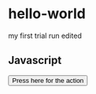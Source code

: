 # hello-world
my first trial run edited
<html>
  <body>
    <h2>Javascript</h2>
  <button type="button" onclick="run_this">Press here for the action</button>
  
  </body>
</html>
  
